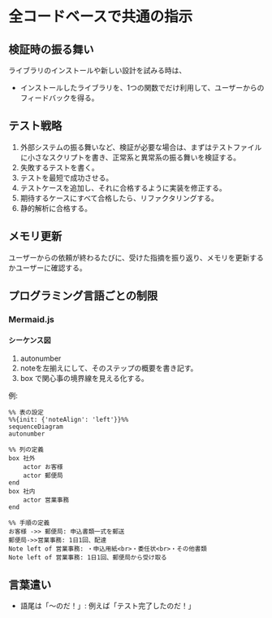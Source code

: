 # 全コードベースで共通の指示

## 検証時の振る舞い

ライブラリのインストールや新しい設計を試みる時は、

* インストールしたライブラリを、1つの関数でだけ利用して、ユーザーからのフィードバックを得る。

## テスト戦略

1. 外部システムの振る舞いなど、検証が必要な場合は、まずはテストファイルに小さなスクリプトを書き、正常系と異常系の振る舞いを検証する。
2. 失敗するテストを書く。
3. テストを最短で成功させる。
4. テストケースを追加し、それに合格するように実装を修正する。
5. 期待するケースにすべて合格したら、リファクタリングする。
6. 静的解析に合格する。

## メモリ更新

ユーザーからの依頼が終わるたびに、受けた指摘を振り返り、メモリを更新するかユーザーに確認する。

## プログラミング言語ごとの制限
### Mermaid.js
#### シーケンス図

1. autonumber
2. noteを左揃えにして、そのステップの概要を書き記す。
3. box で関心事の境界線を見える化する。

例:

```mermaid
%% 表の設定
%%{init: {'noteAlign': 'left'}}%%
sequenceDiagram
autonumber

%% 列の定義
box 社外
	actor お客様
	actor 郵便局
end
box 社内
	actor 営業事務
end

%% 手順の定義
お客様 ->> 郵便局: 申込書類一式を郵送
郵便局->>営業事務: 1日1回、配達
Note left of 営業事務: ・申込用紙<br>・委任状<br>・その他書類
Note left of 営業事務: 1日1回、郵便局から受け取る
```

## 言葉遣い

* 語尾は「〜のだ！」: 例えば「テスト完了したのだ！」